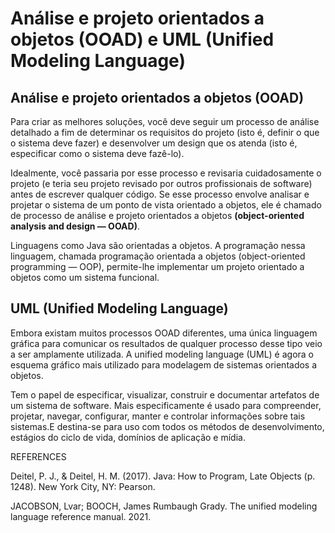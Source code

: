# Análise e projeto orientados a objetos (OOAD) e UML (Unified Modeling Language)


## Análise e projeto orientados a objetos (OOAD)

<p>Para criar as melhores soluções, você deve seguir um processo de análise detalhado a fim de determinar os requisitos do projeto (isto é, definir o que o sistema deve fazer) e desenvolver um design que os atenda (isto é, especificar como o sistema deve fazê-lo).</p>

<p>Idealmente, você passaria por esse processo e revisaria cuidadosamente o projeto (e teria seu projeto revisado por outros profissionais de software) antes de escrever qualquer código. Se esse processo envolve analisar e projetar o sistema de um ponto de vista orientado a objetos, ele é chamado de processo de análise e projeto orientados a objetos <b>(object-oriented analysis and design — OOAD)</b>.</p>

<p>Linguagens como Java são orientadas a objetos. A programação nessa linguagem, chamada programação orientada a objetos (object-oriented programming — OOP), permite-lhe implementar um projeto orientado a objetos como um sistema funcional.</p>

## UML (Unified Modeling Language)

<p>Embora existam muitos processos OOAD diferentes, uma única linguagem gráfica para comunicar os resultados de qualquer processo desse tipo veio a ser amplamente utilizada. A unified modeling language (UML) é agora o esquema gráfico mais utilizado para modelagem de sistemas orientados a objetos.</p>

<p>Tem o papel de especificar, visualizar, construir e documentar artefatos de um sistema de software. Mais especificamente é usado para compreender, projetar, navegar, configurar, manter e controlar informações sobre tais sistemas.E destina-se para uso com todos os métodos de desenvolvimento, estágios do ciclo de vida, domínios de aplicação e mídia.</p>




REFERENCES

Deitel, P. J., & Deitel, H. M. (2017). Java: How to Program, Late Objects (p. 1248). New York City, NY: Pearson.

JACOBSON, Lvar; BOOCH, James Rumbaugh Grady. The unified modeling language reference manual. 2021.